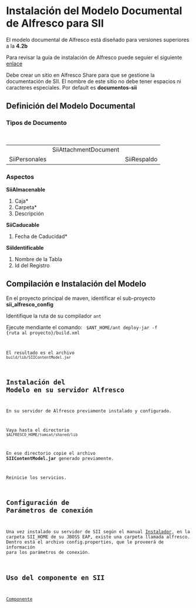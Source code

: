 # Instalación del Modelo Documental de Alfresco para SII

El modelo documental de Alfresco está diseñado para versiones superiores a la **4.2b**

[enlace]: http://docs.alfresco.com/community/tasks/simpleinstall-community-lin.html "Instalador Alfresco"

Para revisar la guía de instalación de Alfresco puede seguier el siguiente [enlace][]

Debe crear un sitio en Alfresco Share para que se gestione la documentación de SII. El nombre de este sitio no debe tener espacios ni caracteres especiales. Por default es **documentos-sii**

## Definición del Modelo Documental

### Tipos de Documento

</br>
<table border=0>
    <tr>
        <td></td>
        <td>SiiAttachmentDocument</td>
        <td></td>
    </tr>
    <tr>
        <td>SiiPersonales</td>
        <td></td>
        <td>SiiRespaldo</td>
    </tr>
</table>

### Aspectos

**SiiAlmacenable**

1. Caja*
2. Carpeta*
3. Descripción

**SiiCaducable**

1. Fecha de Caducidad*

**SiiIdentificable**

1. Nombre de la Tabla
2. Id del Registro


## Compilación e Instalación del Modelo

En el proyecto principal de maven, identificar el sub-proyecto **sii_alfresco_config**

Identifique la ruta de su compilador `ant`

Ejecute mendiante el comando:
<code> $ANT_HOME/ant deploy-jar -f {ruta al proyecto}/build.xml

El resultado es el archivo `build/lib/SIIContentModel.jar`

## Instalación del Modelo en su servidor Alfresco

En su servidor de Alfresco previamente instalado y configurado. 

Vaya hasta el directorio `$ALFRESCO_HOME/tomcat/shared/lib`

En ese directorio copie el archivo **SIIContentModel.jar** generado previamente.

Reinicie los servicios.

## Configuración de Parámetros de conexión
[Instalador]: ../Install.md "Guía de Instalación"
Una vez instalado su servidor de SII según el manual [Instalador][], en la carpeta SII_HOME de su JBOSS EAP, existe una carpeta
llamada alfresco. Dentro está el archivo config.properties, que le proveerá de información para los parámetros de conexión.

## Uso del componente en SII
[Componente]: ./Usage.md "Componentes para SII"
[Componente][]
